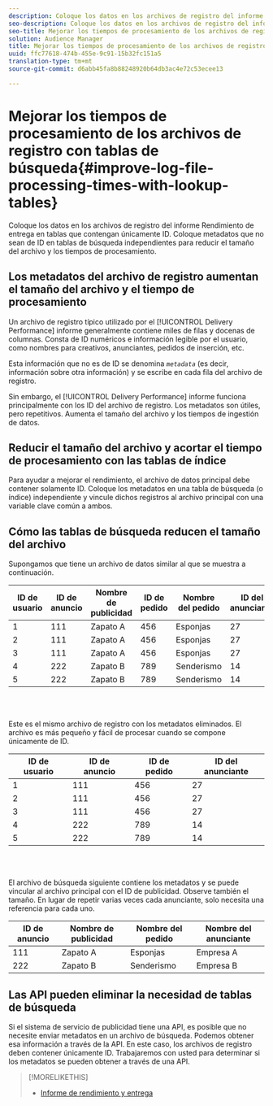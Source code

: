 ```yaml
---
description: Coloque los datos en los archivos de registro del informe Rendimiento de entrega en tablas que contengan únicamente ID. Coloque metadatos que no sean de ID en tablas de búsqueda independientes para reducir el tamaño del archivo y los tiempos de procesamiento.
seo-description: Coloque los datos en los archivos de registro del informe Rendimiento de entrega en tablas que contengan únicamente ID. Coloque metadatos que no sean de ID en tablas de búsqueda independientes para reducir el tamaño del archivo y los tiempos de procesamiento.
seo-title: Mejorar los tiempos de procesamiento de los archivos de registro con tablas de búsqueda
solution: Audience Manager
title: Mejorar los tiempos de procesamiento de los archivos de registro con tablas de búsqueda
uuid: ffc77618-474b-455e-9c91-15b32fc151a5
translation-type: tm+mt
source-git-commit: d6abb45fa8b88248920b64db3ac4e72c53ecee13

---
```



# Mejorar los tiempos de procesamiento de los archivos de registro con tablas de búsqueda{#improve-log-file-processing-times-with-lookup-tables}

Coloque los datos en los archivos de registro del informe Rendimiento de entrega en tablas que contengan únicamente ID. Coloque metadatos que no sean de ID en tablas de búsqueda independientes para reducir el tamaño del archivo y los tiempos de procesamiento.

<!-- 

c_lookup_tables.xml

 -->

## Los metadatos del archivo de registro aumentan el tamaño del archivo y el tiempo de procesamiento

Un archivo de registro típico utilizado por el [!UICONTROL Delivery Performance] informe generalmente contiene miles de filas y docenas de columnas. Consta de ID numéricos e información legible por el usuario, como nombres para creativos, anunciantes, pedidos de inserción, etc.

Esta información que no es de ID se denomina *`metadata`* (es decir, información sobre otra información) y se escribe en cada fila del archivo de registro.

Sin embargo, el [!UICONTROL Delivery Performance] informe funciona principalmente con los ID del archivo de registro. Los metadatos son útiles, pero repetitivos. Aumenta el tamaño del archivo y los tiempos de ingestión de datos.

## Reducir el tamaño del archivo y acortar el tiempo de procesamiento con las tablas de índice

Para ayudar a mejorar el rendimiento, el archivo de datos principal debe contener solamente ID. Coloque los metadatos en una tabla de búsqueda (o índice) independiente y vincule dichos registros al archivo principal con una variable clave común a ambos.

## Cómo las tablas de búsqueda reducen el tamaño del archivo

Supongamos que tiene un archivo de datos similar al que se muestra a continuación.

| ID de usuario | ID de anuncio | Nombre de publicidad | ID de pedido | Nombre del pedido | ID del anunciante | Nombre del anunciante |
|---|---|---|---|---|---|---|
| 1 | 111 | Zapato A | 456 | Esponjas | 27 | Empresa A |
| 2 | 111 | Zapato A | 456 | Esponjas | 27 | Empresa A |
| 3 | 111 | Zapato A | 456 | Esponjas | 27 | Empresa A |
| 4 | 222 | Zapato B | 789 | Senderismo | 14 | Empresa B |
| 5 | 222 | Zapato B | 789 | Senderismo | 14 | Empresa B |

<br> 

Este es el mismo archivo de registro con los metadatos eliminados. El archivo es más pequeño y fácil de procesar cuando se compone únicamente de ID.

| ID de usuario | ID de anuncio | ID de pedido | ID del anunciante |
|---|---|---|---|
| 1 | 111 | 456 | 27 |
| 2 | 111 | 456 | 27 |
| 3 | 111 | 456 | 27 |
| 4 | 222 | 789 | 14 |
| 5 | 222 | 789 | 14 |

<br> 

El archivo de búsqueda siguiente contiene los metadatos y se puede vincular al archivo principal con el ID de publicidad. Observe también el tamaño. En lugar de repetir varias veces cada anunciante, solo necesita una referencia para cada uno.

| ID de anuncio | Nombre de publicidad | Nombre del pedido | Nombre del anunciante |
|---|---|---|---|
| 111 | Zapato A | Esponjas | Empresa A |
| 222 | Zapato B | Senderismo | Empresa B |

## Las API pueden eliminar la necesidad de tablas de búsqueda

Si el sistema de servicio de publicidad tiene una API, es posible que no necesite enviar metadatos en un archivo de búsqueda. Podemos obtener esa información a través de la API. En este caso, los archivos de registro deben contener únicamente ID. Trabajaremos con usted para determinar si los metadatos se pueden obtener a través de una API.

>[!MORELIKETHIS]
>
>* [Informe de rendimiento y entrega](../../reporting/dynamic-reports/delivery-performance-report.md)

